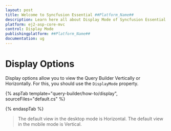 ```yaml
---
layout: post
title: Welcome to Syncfusion Essential ##Platform_Name##
description: Learn here all about Display Mode of Syncfusion Essential ##Platform_Name## widgets based on HTML5 and jQuery.
platform: ej2-asp-core-mvc
control: Display Mode
publishingplatform: ##Platform_Name##
documentation: ug
---
```



# Display Options

Display options allow you to view the Query Builder Vertically or Horizontally. For this, you should use the `DisplayMode` property.

{% aspTab template="query-builder/how-to/display", sourceFiles="default.cs" %}

{% endaspTab %}

> The default view in the desktop mode is Horizontal.
> The default view in the mobile mode is Vertical.